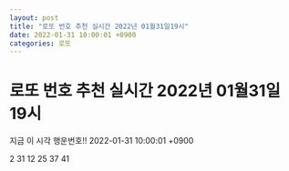 ```yaml
---
layout: post
title: "로또 번호 추천 실시간 2022년 01월31일19시"
date: 2022-01-31 10:00:01 +0900
categories: 로또
---
```


# 로또 번호 추천 실시간 2022년 01월31일19시

지금 이 시각 행운번호!! 2022-01-31 10:00:01 +0900

 2  31  12  25  37  41 

